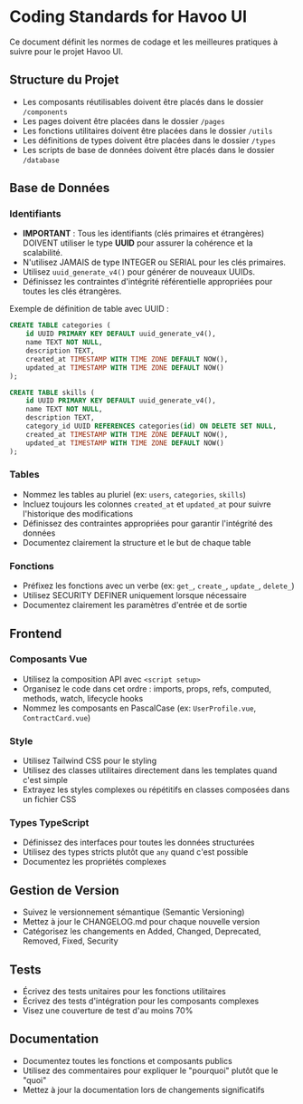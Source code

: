 # Coding Standards for Havoo UI

Ce document définit les normes de codage et les meilleures pratiques à suivre pour le projet Havoo UI.

## Structure du Projet

- Les composants réutilisables doivent être placés dans le dossier `/components`
- Les pages doivent être placées dans le dossier `/pages`
- Les fonctions utilitaires doivent être placées dans le dossier `/utils`
- Les définitions de types doivent être placées dans le dossier `/types`
- Les scripts de base de données doivent être placés dans le dossier `/database`

## Base de Données

### Identifiants

- **IMPORTANT** : Tous les identifiants (clés primaires et étrangères) DOIVENT utiliser le type **UUID** pour assurer la cohérence et la scalabilité.
- N'utilisez JAMAIS de type INTEGER ou SERIAL pour les clés primaires.
- Utilisez `uuid_generate_v4()` pour générer de nouveaux UUIDs.
- Définissez les contraintes d'intégrité référentielle appropriées pour toutes les clés étrangères.

Exemple de définition de table avec UUID :

```sql
CREATE TABLE categories (
    id UUID PRIMARY KEY DEFAULT uuid_generate_v4(),
    name TEXT NOT NULL,
    description TEXT,
    created_at TIMESTAMP WITH TIME ZONE DEFAULT NOW(),
    updated_at TIMESTAMP WITH TIME ZONE DEFAULT NOW()
);

CREATE TABLE skills (
    id UUID PRIMARY KEY DEFAULT uuid_generate_v4(),
    name TEXT NOT NULL,
    description TEXT,
    category_id UUID REFERENCES categories(id) ON DELETE SET NULL,
    created_at TIMESTAMP WITH TIME ZONE DEFAULT NOW(),
    updated_at TIMESTAMP WITH TIME ZONE DEFAULT NOW()
);
```

### Tables

- Nommez les tables au pluriel (ex: `users`, `categories`, `skills`)
- Incluez toujours les colonnes `created_at` et `updated_at` pour suivre l'historique des modifications
- Définissez des contraintes appropriées pour garantir l'intégrité des données
- Documentez clairement la structure et le but de chaque table

### Fonctions

- Préfixez les fonctions avec un verbe (ex: `get_`, `create_`, `update_`, `delete_`)
- Utilisez SECURITY DEFINER uniquement lorsque nécessaire
- Documentez clairement les paramètres d'entrée et de sortie

## Frontend

### Composants Vue

- Utilisez la composition API avec `<script setup>`
- Organisez le code dans cet ordre : imports, props, refs, computed, methods, watch, lifecycle hooks
- Nommez les composants en PascalCase (ex: `UserProfile.vue`, `ContractCard.vue`)

### Style

- Utilisez Tailwind CSS pour le styling
- Utilisez des classes utilitaires directement dans les templates quand c'est simple
- Extrayez les styles complexes ou répétitifs en classes composées dans un fichier CSS

### Types TypeScript

- Définissez des interfaces pour toutes les données structurées
- Utilisez des types stricts plutôt que `any` quand c'est possible
- Documentez les propriétés complexes

## Gestion de Version

- Suivez le versionnement sémantique (Semantic Versioning)
- Mettez à jour le CHANGELOG.md pour chaque nouvelle version
- Catégorisez les changements en Added, Changed, Deprecated, Removed, Fixed, Security

## Tests

- Écrivez des tests unitaires pour les fonctions utilitaires
- Écrivez des tests d'intégration pour les composants complexes
- Visez une couverture de test d'au moins 70%

## Documentation

- Documentez toutes les fonctions et composants publics
- Utilisez des commentaires pour expliquer le "pourquoi" plutôt que le "quoi"
- Mettez à jour la documentation lors de changements significatifs 